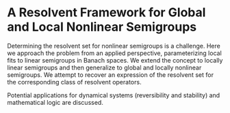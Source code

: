 # A Resolvent Framework for Global and Local Nonlinear Semigroups

Determining the resolvent set for nonlinear semigroups is a challenge. Here we approach the problem from an applied perspective, parameterizing local fits to linear semigroups in Banach spaces. We extend the concept to locally linear semigroups and then generalize to global and locally nonlinear semigroups. We attempt to recover an expression of the resolvent set for the corresponding class of resolvent operators.

Potential applications for dynamical systems (reversibility and stability) and mathematical logic are discussed.
